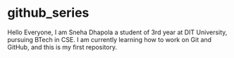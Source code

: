 # github_series
Hello Everyone,
I am Sneha Dhapola a student of 3rd year at DIT University, pursuing BTech in CSE. I am currently learning how to work on Git and GitHub, and this is my first repository.

